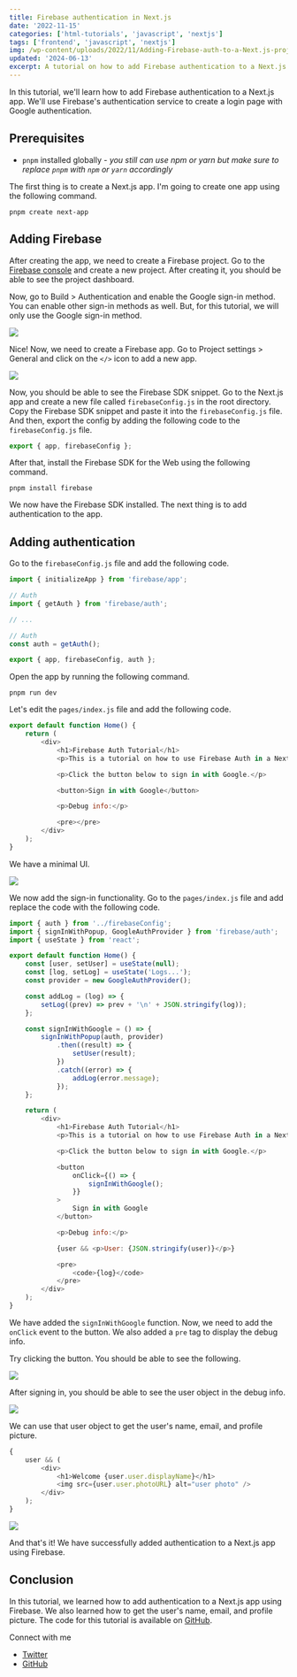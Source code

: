 ```yaml
---
title: Firebase authentication in Next.js
date: '2022-11-15'
categories: ['html-tutorials', 'javascript', 'nextjs']
tags: ['frontend', 'javascript', 'nextjs']
img: /wp-content/uploads/2022/11/Adding-Firebase-auth-to-a-Next.js-project.png
updated: '2024-06-13'
excerpt: A tutorial on how to add Firebase authentication to a Next.js app.
---
```


In this tutorial, we'll learn how to add Firebase authentication to a Next.js app. We'll use Firebase's authentication service to create a login page with Google authentication.

## Prerequisites

- `pnpm` installed globally - _you still can use npm or yarn but make sure to replace `pnpm` with `npm` or `yarn` accordingly_

The first thing is to create a Next.js app. I'm going to create one app using the following command.

```
pnpm create next-app
```

## Adding Firebase

After creating the app, we need to create a Firebase project. Go to the [Firebase console](https://console.firebase.google.com/) and create a new project. After creating it, you should be able to see the project dashboard.

Now, go to Build > Authentication and enable the Google sign-in method. You can enable other sign-in methods as well. But, for this tutorial, we will only use the Google sign-in method.

![](https://user-images.githubusercontent.com/76736580/201916923-3487692f-1cda-4b9e-a250-6c6059486736.png)

Nice! Now, we need to create a Firebase app. Go to Project settings > General and click on the `</>` icon to add a new app.

![](https://user-images.githubusercontent.com/76736580/201917627-ed8a559a-67ec-44b7-973c-7c5aa19e5615.png)

Now, you should be able to see the Firebase SDK snippet. Go to the Next.js app and create a new file called `firebaseConfig.js` in the root directory. Copy the Firebase SDK snippet and paste it into the `firebaseConfig.js` file. And then, export the config by adding the following code to the `firebaseConfig.js` file.

```js
export { app, firebaseConfig };
```

After that, install the Firebase SDK for the Web using the following command.

```
pnpm install firebase
```

We now have the Firebase SDK installed. The next thing is to add authentication to the app.

## Adding authentication

Go to the `firebaseConfig.js` file and add the following code.

```js
import { initializeApp } from 'firebase/app';

// Auth
import { getAuth } from 'firebase/auth';

// ...

// Auth
const auth = getAuth();

export { app, firebaseConfig, auth };
```

Open the app by running the following command.

```
pnpm run dev
```

Let's edit the `pages/index.js` file and add the following code.

```js
export default function Home() {
	return (
		<div>
			<h1>Firebase Auth Tutorial</h1>
			<p>This is a tutorial on how to use Firebase Auth in a Next.js app.</p>

			<p>Click the button below to sign in with Google.</p>

			<button>Sign in with Google</button>

			<p>Debug info:</p>

			<pre></pre>
		</div>
	);
}
```

We have a minimal UI.

![](https://user-images.githubusercontent.com/76736580/201920187-322d710d-f50e-42ab-af43-ae8944028a1f.png)

We now add the sign-in functionality. Go to the `pages/index.js` file and add replace the code with the following code.

```js
import { auth } from '../firebaseConfig';
import { signInWithPopup, GoogleAuthProvider } from 'firebase/auth';
import { useState } from 'react';

export default function Home() {
	const [user, setUser] = useState(null);
	const [log, setLog] = useState('Logs...');
	const provider = new GoogleAuthProvider();

	const addLog = (log) => {
		setLog((prev) => prev + '\n' + JSON.stringify(log));
	};

	const signInWithGoogle = () => {
		signInWithPopup(auth, provider)
			.then((result) => {
				setUser(result);
			})
			.catch((error) => {
				addLog(error.message);
			});
	};

	return (
		<div>
			<h1>Firebase Auth Tutorial</h1>
			<p>This is a tutorial on how to use Firebase Auth in a Next.js app.</p>

			<p>Click the button below to sign in with Google.</p>

			<button
				onClick={() => {
					signInWithGoogle();
				}}
			>
				Sign in with Google
			</button>

			<p>Debug info:</p>

			{user && <p>User: {JSON.stringify(user)}</p>}

			<pre>
				<code>{log}</code>
			</pre>
		</div>
	);
}
```

We have added the `signInWithGoogle` function. Now, we need to add the `onClick` event to the button. We also added a `pre` tag to display the debug info.

Try clicking the button. You should be able to see the following.

![](https://user-images.githubusercontent.com/76736580/201921975-51330893-abde-4203-83a5-c07871deb44d.png)

After signing in, you should be able to see the user object in the debug info.

![](https://user-images.githubusercontent.com/76736580/201923415-03e4ecf3-47b6-46e2-bd94-30cbb534b962.png)

We can use that user object to get the user's name, email, and profile picture.

```js
{
	user && (
		<div>
			<h1>Welcome {user.user.displayName}</h1>
			<img src={user.user.photoURL} alt="user photo" />
		</div>
	);
}
```

![](https://user-images.githubusercontent.com/76736580/201923621-075ff307-7c45-46e7-a02d-d219a0351f07.png)

And that's it! We have successfully added authentication to a Next.js app using Firebase.

## Conclusion

In this tutorial, we learned how to add authentication to a Next.js app using Firebase. We also learned how to get the user's name, email, and profile picture. The code for this tutorial is available on [GitHub](https://github.com/Posandu/nextjs-firebase-auth-tutorial).

Connect with me

- [Twitter](https://twitter.com/Posandu)
- [GitHub](https://github.com/Posandu)
